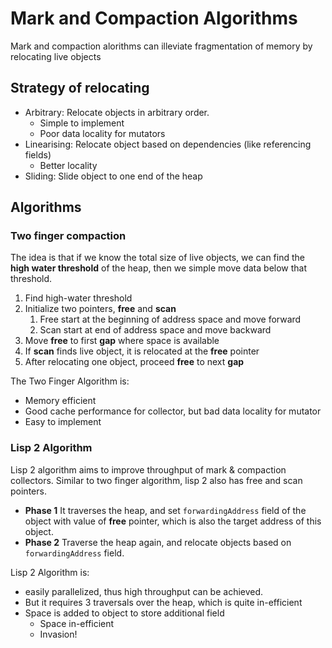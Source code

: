 # Mark and Compaction Algorithms
Mark and compaction alorithms can illeviate fragmentation of memory by relocating live objects

## Strategy of relocating

- Arbitrary: Relocate objects in arbitrary order.
  - Simple to implement
  - Poor data locality for mutators
- Linearising: Relocate object based on dependencies (like referencing fields)
  - Better locality
- Sliding: Slide object to one end of the heap

## Algorithms

### Two finger compaction

The idea is that if we know the total size of live objects, we can find the **high water threshold** of the heap, then we simple move data below that threshold.

1. Find high-water threshold
2. Initialize two pointers, **free** and **scan**
   1. Free start at the beginning of address space and move forward
   2. Scan start at end of address space and move backward
3. Move **free** to first **gap** where space is available
4. If **scan** finds live object, it is relocated at the **free** pointer
5. After relocating one object, proceed **free** to next **gap**

The Two Finger Algorithm is:
- Memory efficient
- Good cache performance for collector, but bad data locality for mutator
- Easy to implement


### Lisp 2 Algorithm
Lisp 2 algorithm aims to improve throughput of mark & compaction collectors. Similar to two finger algorithm, lisp 2 also has free and scan pointers.

- **Phase 1** It traverses the heap, and set `forwardingAddress` field of the object with value of **free** pointer, which is also the target address of this object.
- **Phase 2** Traverse the heap again, and relocate objects based on `forwardingAddress` field.

Lisp 2 Algorithm is:
- easily parallelized, thus high throughput can be achieved.
- But it requires 3 traversals over the heap, which is quite in-efficient
- Space is added to object to store additional field
  - Space in-efficient
  - Invasion!